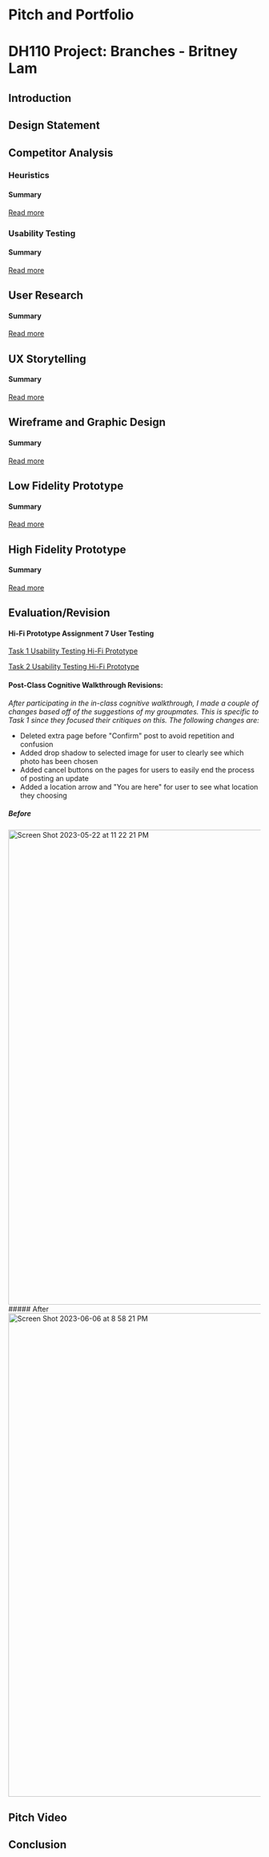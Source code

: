 # Pitch and Portfolio

# DH110 Project: Branches - Britney Lam

## Introduction

## Design Statement

## Competitor Analysis 
### Heuristics 
#### Summary 
[Read more](https://github.com/britslambs/DH110/tree/main/Assignment01) 
### Usability Testing
#### Summary 
[Read more](https://github.com/britslambs/DH110/tree/main/Assignment2) 

## User Research
#### Summary 
[Read more](https://github.com/britslambs/DH110/tree/main/Assignment%203) 

## UX Storytelling
#### Summary
[Read more](https://github.com/britslambs/DH110/tree/main/Assignment%204)

## Wireframe and Graphic Design
#### Summary 
[Read more](https://github.com/britslambs/DH110/tree/main/Assignment%205) 

## Low Fidelity Prototype
#### Summary 
[Read more](https://github.com/britslambs/DH110/tree/main/Assignment%206)

## High Fidelity Prototype
#### Summary 
[Read more](https://github.com/britslambs/DH110/tree/main/Assignment%207) 

## Evaluation/Revision
#### Hi-Fi Prototype Assignment 7 User Testing
[Task 1 Usability Testing Hi-Fi Prototype](https://photos.app.goo.gl/L6FmngM1UFSfckH46) 

[Task 2 Usability Testing Hi-Fi Prototype](https://photos.app.goo.gl/mM6kAJbn1sfRVJuQ6) 

#### Post-Class Cognitive Walkthrough Revisions: 
*After participating in the in-class cognitive walkthrough, I made a couple of changes based off of the suggestions of my groupmates. This is specific to Task 1 since they focused their critiques on this. The following changes are:* 
* Deleted extra page before "Confirm" post to avoid repetition and confusion
* Added drop shadow to selected image for user to clearly see which photo has been chosen
* Added cancel buttons on the pages for users to easily end the process of posting an update
* Added a location arrow and "You are here" for user to see what location they choosing
##### Before 
<img width="947" alt="Screen Shot 2023-05-22 at 11 22 21 PM" src="https://github.com/britslambs/DH110/assets/119825654/99e983ec-2928-4acc-b5af-e3247e11ada7">
##### After
<img width="964" alt="Screen Shot 2023-06-06 at 8 58 21 PM" src="https://github.com/britslambs/DH110/assets/119825654/b117563b-bcec-4068-b364-257f7dab8a99">


## Pitch Video

## Conclusion

